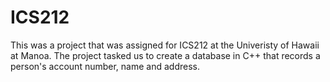 # ICS212

This was a project that was assigned for ICS212 at the Univeristy of Hawaii at Manoa. The project tasked us to create a database in C++
that records a person's account number, name and address.
